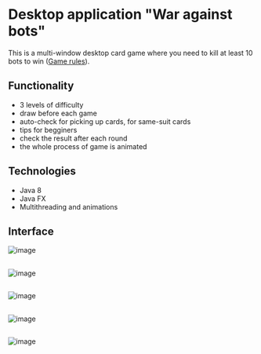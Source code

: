 # Desktop application "War against bots"
This is a multi-window desktop card game where you need to kill at least 10 bots to win ([Game rules](http://de.shram.kiev.ua/games/cards/2_voina_s_botami.shtml)).
## Functionality
* 3 levels of difficulty
* draw before each game
* auto-check for picking up cards, for same-suit cards
* tips for begginers
* check the result after each round
* the whole process of game is animated
## Technologies
* Java 8
* Java FX
* Multithreading and animations
## Interface
![image](https://user-images.githubusercontent.com/89968126/222857965-65d7f01c-89b7-4378-9032-207ecbc06bc1.png)
##
![image](https://user-images.githubusercontent.com/89968126/222858114-3169b021-444e-4605-8a74-db122c4a7d5f.png)
##
![image](https://user-images.githubusercontent.com/89968126/222857647-94aa9a7d-7d65-4d3a-b774-27f4bdf665d3.png)
##
![image](https://user-images.githubusercontent.com/89968126/222857758-d41afa05-1982-447c-842c-2753f8c67cc2.png)
##
![image](https://user-images.githubusercontent.com/89968126/222857819-9d727b2a-275a-440d-a09c-a1f38a60ab68.png)


